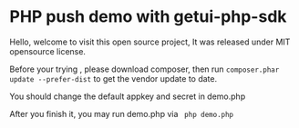 # PHP push demo with getui-php-sdk

Hello, welcome to visit this open source project, It was released under MIT opensource license.

Before your trying , please download composer, then run ```composer.phar update --prefer-dist``` to get the 
vendor update to date.

You should change the default appkey and secret in demo.php

After you finish it, you may run demo.php via ``` php demo.php```
